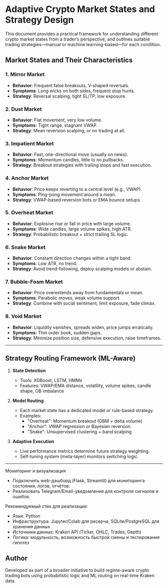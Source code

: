 
# Adaptive Crypto Market States and Strategy Design

This document provides a practical framework for understanding different crypto market states from a trader’s perspective, and outlines suitable trading strategies—manual or machine learning-based—for each condition.

## Market States and Their Characteristics

### 1. Mirror Market
- **Behavior**: Frequent false breakouts, V-shaped reversals.
- **Symptoms**: Long wicks on both sides, frequent stop hunts.
- **Strategy**: Reversal scalping, tight SL/TP, low exposure.

### 2. Dust Market
- **Behavior**: Flat movement, very low volume.
- **Symptoms**: Tight range, stagnant VWAP.
- **Strategy**: Mean reversion scalping, or no trading at all.

### 3. Impatient Market
- **Behavior**: Fast, one-directional move (usually on news).
- **Symptoms**: Momentum candles, little to no pullbacks.
- **Strategy**: Breakout strategies with trailing stops and fast execution.

### 4. Anchor Market
- **Behavior**: Price keeps reverting to a central level (e.g., VWAP).
- **Symptoms**: Ping-pong movement around a mean.
- **Strategy**: VWAP-based reversion bots or EMA bounce setups.

### 5. Overheat Market
- **Behavior**: Explosive rise or fall in price with large volume.
- **Symptoms**: Wide candles, large volume spikes, high ATR.
- **Strategy**: Probabilistic breakout + strict trailing SL logic.

### 6. Snake Market
- **Behavior**: Constant direction changes within a tight band.
- **Symptoms**: Low ATR, no trend.
- **Strategy**: Avoid trend-following, deploy scalping models or abstain.

### 7. Bubble-Foam Market
- **Behavior**: Price overextends away from fundamentals or mean.
- **Symptoms**: Parabolic moves, weak volume support.
- **Strategy**: Combine with social sentiment, limit exposure, fade climax.

### 8. Void Market
- **Behavior**: Liquidity vanishes, spreads widen, price jumps erratically.
- **Symptoms**: Thin order book, sudden gaps.
- **Strategy**: Minimize position size, defensive execution, raise timeframes.

---

## Strategy Routing Framework (ML-Aware)

1. **State Detection**
   - Tools: XGBoost, LSTM, HMMs
   - Features: VWAP/EMA distance, volatility, volume spikes, candle shape, OB imbalance

2. **Model Routing**
   - Each market state has a dedicated model or rule-based strategy.
   - Examples:
     - "Overheat": Momentum breakout (GBM + delta volume)
     - "Anchor": VWAP regression or Bayesian reversion
     - "Snake": Unsupervised clustering + band scalping

3. **Adaptive Execution**
   - Live performance metrics determine future strategy weighting.
   - Self-tuning system (meta-layer) monitors switching logic.

---

Мониторинг и визуализация
- Подключить web-дэшборд (Flask, Streamlit) для мониторинга состояния, логов, отчётов.
- Реализовать Telegram/Email-уведомления для контроля сигналов и ошибок.

Рекомендуемый стек для реализации:
- Язык: Python 
- Инфраструктура: Jupyter/Colab для ресерча, SQLite/PostgreSQL для хранения данных
- Источники данных: Kraken API (Ticker, OHLC, Trades, Depth)
- Логика: модульность, возможность быстрой смены и тестирования гипотез

## Author
Developed as part of a broader initiative to build regime-aware crypto trading bots using probabilistic logic and ML routing on real-time Kraken data.
